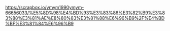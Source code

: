 https://scrapbox.io/ymym1990ymym-66656033/%E5%8D%98%E4%BD%93%E3%83%86%E3%82%B9%E3%83%88%E3%81%AE%E8%80%83%E3%81%88%E6%96%B9%2F%E4%BD%BF%E3%81%84%E6%96%B9

